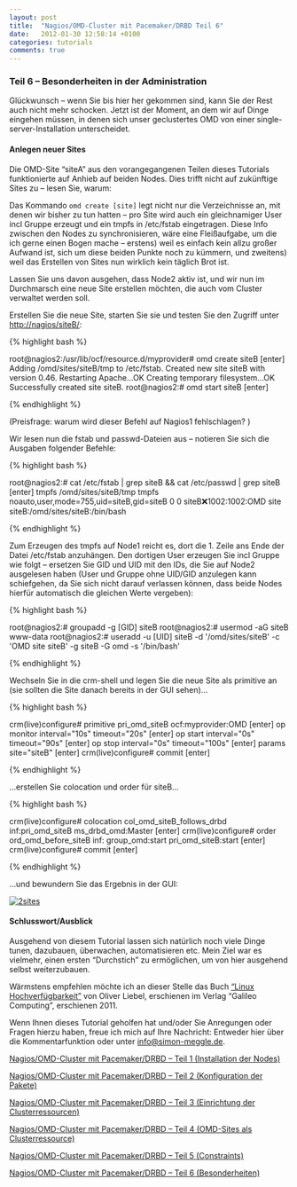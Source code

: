 ```yaml
---
layout: post
title:  "Nagios/OMD-Cluster mit Pacemaker/DRBD Teil 6"
date:   2012-01-30 12:58:14 +0100
categories: tutorials
comments: true
---
```



### Teil 6 – Besonderheiten in der Administration


Glückwunsch – wenn Sie bis hier her gekommen sind, kann Sie der Rest
auch nicht mehr schocken. Jetzt ist der Moment, an dem wir auf Dinge
eingehen müssen, in denen sich unser geclustertes OMD von einer
single-server-Installation unterscheidet.

#### Anlegen neuer Sites


Die OMD-Site “siteA” aus den vorangegangenen Teilen dieses Tutorials
funktionierte auf Anhieb auf beiden Nodes. Dies trifft nicht auf
zukünftige Sites zu – lesen Sie, warum:

Das Kommando `omd create [site]` legt nicht nur die Verzeichnisse an,
mit denen wir bisher zu tun hatten – pro Site wird auch ein
gleichnamiger User incl Gruppe erzeugt und ein tmpfs in /etc/fstab
eingetragen. Diese Info zwischen den Nodes zu synchronisieren, wäre eine
Fleißaufgabe, um die ich gerne einen Bogen mache – erstens) weil es
einfach kein allzu großer Aufwand ist, sich um diese beiden Punkte noch
zu kümmern, und zweitens) weil das Erstellen von Sites nun wirklich kein
täglich Brot ist.

Lassen Sie uns davon ausgehen, dass Node2 aktiv ist, und wir nun im
Durchmarsch eine neue Site erstellen möchten, die auch vom Cluster
verwaltet werden soll.

Erstellen Sie die neue Site, starten Sie sie und testen Sie den Zugriff
unter
[http://nagios/siteB/](https://web.archive.org/web/20150219094202/http://nagios/siteB/):

{% highlight bash %}

root@nagios2:/usr/lib/ocf/resource.d/myprovider# omd create siteB [enter]
  Adding /omd/sites/siteB/tmp to /etc/fstab.
  Created new site siteB with version 0.46.
  Restarting Apache...OK
  Creating temporary filesystem...OK
  Successfully created site siteB.
root@nagios2:# omd start siteB [enter]

{% endhighlight %}

(Preisfrage: warum wird dieser Befehl auf Nagios1 fehlschlagen? )

Wir lesen nun die fstab und passwd-Dateien aus – notieren Sie sich die
Ausgaben folgender Befehle:

{% highlight bash %}

root@nagios2:# cat /etc/fstab | grep siteB && cat /etc/passwd | grep siteB [enter]
  tmpfs /omd/sites/siteB/tmp tmpfs noauto,user,mode=755,uid=siteB,gid=siteB 0 0
  siteB:x:1002:1002:OMD site siteB:/omd/sites/siteB:/bin/bash

{% endhighlight %}

Zum Erzeugen des tmpfs auf Node1 reicht es, dort die 1. Zeile ans Ende
der Datei /etc/fstab anzuhängen.
 Den dortigen User erzeugen Sie incl Gruppe wie folgt – ersetzen Sie GID
und UID mit den IDs, die Sie auf Node2 ausgelesen haben (User und Gruppe
ohne UID/GID anzulegen kann schiefgehen, da Sie sich nicht darauf
verlassen können, dass beide Nodes hierfür automatisch die gleichen
Werte vergeben):

{% highlight bash %}

root@nagios2:# groupadd -g [GID] siteB
root@nagios2:# usermod -aG siteB www-data
root@nagios2:# useradd -u [UID] siteB -d '/omd/sites/siteB' -c 'OMD site siteB' -g siteB -G omd -s '/bin/bash'

{% endhighlight %}

Wechseln Sie in die crm-shell und legen Sie die neue Site als primitive
an (sie sollten die Site danach bereits in der GUI sehen)…

{% highlight bash %}

crm(live)configure# primitive pri_omd_siteB ocf:myprovider:OMD [enter]
op monitor interval="10s" timeout="20s"  [enter]
op start interval="0s" timeout="90s"  [enter]
op stop interval="0s" timeout="100s"  [enter]
params site="siteB" [enter]
crm(live)configure# commit [enter]

{% endhighlight %}

…erstellen Sie colocation und order für siteB…

{% highlight bash %}

crm(live)configure# colocation col_omd_siteB_follows_drbd inf:pri_omd_siteB ms_drbd_omd:Master [enter]
crm(live)configure# order ord_omd_before_siteB inf: group_omd:start pri_omd_siteB:start [enter]
crm(live)configure# commit [enter]

{% endhighlight %}

…und bewundern Sie das Ergebnis in der GUI:

[![](Nagios_OMD-Cluster%20mit%20Pacemaker_DRBD%20-%20Teil%206%20-%20Simon%20Meggle-Dateien/2sites.png "2sites")](https://web.archive.org/web/20150219094202/http://blog.simon-meggle.de/wp-content/uploads/2011/05/2sites.png)

#### Schlusswort/Ausblick


Ausgehend von diesem Tutorial lassen sich natürlich noch
viele Dinge tunen, dazubauen, überwachen, automatisieren etc. Mein Ziel
war es vielmehr, einen ersten “Durchstich” zu ermöglichen, um von
hier ausgehend selbst weiterzubauen.

Wärmstens empfehlen möchte ich an dieser Stelle das Buch [“Linux
Hochverfügbarkeit”](https://web.archive.org/web/20150219094202/http://www.amazon.de/Linux-Hochverf%C3%BCgbarkeit-Einsatzszenarien-Praxisl%C3%B6sungen-Computing/dp/3836213397)
von Oliver Liebel, erschienen im Verlag “Galileo Computing”, erschienen
2011.

Wenn Ihnen dieses Tutorial geholfen hat und/oder Sie Anregungen oder
Fragen hierzu haben, freue ich mich auf Ihre Nachricht: Entweder hier
über die Kommentarfunktion oder unter info@simon-meggle.de.

[Nagios/OMD-Cluster mit Pacemaker/DRBD – Teil 1 (Installation der
Nodes)](https://web.archive.org/web/20150219181042/http://blog.simon-meggle.de/tutorials/nagiosomd-cluster-mit-pacemakerdrbd-teil1/)

 [Nagios/OMD-Cluster mit Pacemaker/DRBD – Teil 2 (Konfiguration der
Pakete)](https://web.archive.org/web/20150219181042/http://blog.simon-meggle.de/tutorials/nagiosomd-cluster-mit-pacemakerdrbd-teil-2/)

 [Nagios/OMD-Cluster mit Pacemaker/DRBD – Teil 3 (Einrichtung der
Clusterressourcen)](https://web.archive.org/web/20150219181042/http://blog.simon-meggle.de/tutorials/nagiosomd-cluster-mit-pacemakerdrbd-teil-3/)

 [Nagios/OMD-Cluster mit Pacemaker/DRBD – Teil 4 (OMD-Sites als
Clusterressource)](https://web.archive.org/web/20150219181042/http://blog.simon-meggle.de/tutorials/nagiosomd-cluster-mit-pacemakerdrbd-teil-4/)

 [Nagios/OMD-Cluster mit Pacemaker/DRBD – Teil 5
(Constraints)](https://web.archive.org/web/20150219181042/http://blog.simon-meggle.de/tutorials/nagiosomd-cluster-mit-pacemakerdrbd-teil-5/)

 [Nagios/OMD-Cluster mit Pacemaker/DRBD – Teil 6
(Besonderheiten)](https://web.archive.org/web/20150219181042/http://blog.simon-meggle.de/tutorials/nagiosomd-cluster-mit-pacemakerdrbd-teil-6/)
